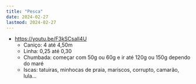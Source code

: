 ```yaml
---
title: "Pesca"
date: 2024-02-27
lastmod: 2024-02-27
---
```

- https://youtu.be/F3kSCsall4U
    - Caniço: 4 até 4,50m
    - Linha: 0,25 até 0,30
    - Chumbada: começar com 50g ou 60g e ir até 120g ou 150g dependo do maré
    - Iscas: tatuiras, minhocas de praia, mariscos, corrupto, camarão, lula...
